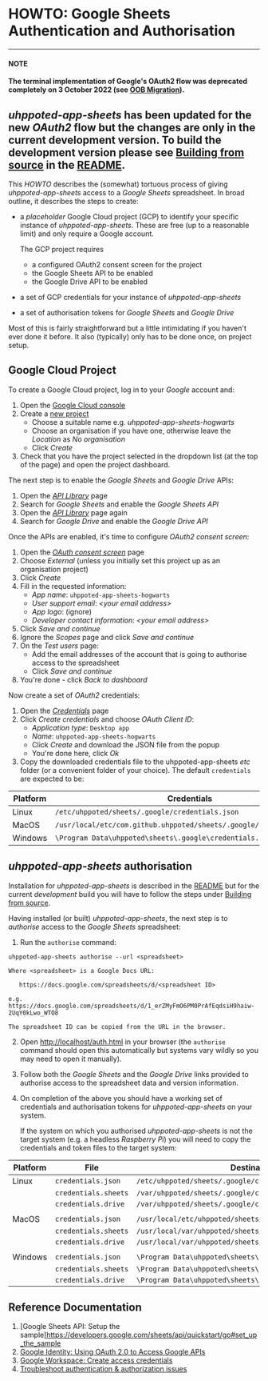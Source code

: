 # HOWTO: Google Sheets Authentication and Authorisation

---
#### NOTE

**The terminal implementation of Google's OAuth2 flow was deprecated completely on 3 October 2022 (see [OOB Migration](https://developers.google.com/identity/protocols/oauth2/resources/oob-migration)).**


_uhppoted-app-sheets_ has been updated for the new _OAuth2_ flow but the changes are only in the current development version. To build the development version please see [Building from source](https://github.com/uhppoted/uhppoted-app-sheets#building-from-source)
in the [README](https://github.com/uhppoted/uhppoted-app-sheets).
---

This _HOWTO_ describes the (somewhat) tortuous process of giving _uhppoted-app-sheets_ access to a _Google Sheets_ spreadsheet. In broad outline, it describes the steps to create:

- a _placeholder_ Google Cloud project (GCP) to identify your specific instance of _uhppoted-app-sheets_. These are
  free (up to a reasonable limit) and only require a Google account.

  The GCP project requires
   - a configured OAuth2 consent screen for the project
   - the Google Sheets API to be enabled
   - the Google Drive API to be enabled
   
- a set of GCP credentials for your instance of _uhppoted-app-sheets_
- a set of authorisation tokens for _Google Sheets_ and _Google Drive_

Most of this is fairly straightforward but a little intimidating if you haven't ever done it before. It also (typically)
only has to be done once, on project setup.

## Google Cloud Project

To create a Google Cloud project, log in to your _Google_ account and:

1. Open the [Google Cloud console](https://console.cloud.google.com/home)
2. Create a [new project](https://console.cloud.google.com/projectcreate)
   - Choose a suitable name e.g. _uhppoted-app-sheets-hogwarts_
   - Choose an organisation if you have one, otherwise leave the _Location_ as _No organisation_
   - Click _Create_
3. Check that you have the project selected in the dropdown list (at the top of the page) and open 
   the project dashboard.

The next step is to enable the _Google Sheets_ and _Google Drive_ APIs:
1. Open the [_API Library_](https://console.cloud.google.com/apis/library) page
2. Search for _Google Sheets_ and enable the _Google Sheets API_
3. Open the [_API Library_](https://console.cloud.google.com/apis/library) page again
4. Search for _Google Drive_ and enable the _Google Drive API_

Once the APIs are enabled, it's time to configure _OAuth2 consent screen_:
1. Open the [_OAuth consent screen_](https://console.cloud.google.com/apis/credentials/consent) page
2. Choose _External_ (unless you initially set this project up as an organisation project)
3. Click _Create_
4. Fill in the requested information:
    - _App name_: `uhppoted-app-sheets-hogwarts`
    - _User support email_: _\<your email address\>_
    - _App logo_: (ignore)
    - _Developer contact information_: _\<your email address\>_
5. Click _Save and continue_
6. Ignore the _Scopes_ page and click _Save and continue_
7. On the _Test users_ page:
    - Add the email addresses of the account that is going to authorise access to the spreadsheet
    - Click _Save and continue_
8. You're done - click _Back to dashboard_

Now create a set of _OAuth2_ credentials:
1. Open the [_Credentials_](https://console.cloud.google.com/apis/credentials) page
2. Click _Create credentials_ and choose _OAuth Client ID_:
    - _Application type_: `Desktop app`
    - _Name_: `uhppoted-app-sheets-hogwarts`
    - Click _Create_ and download the JSON file from the popup
    - You're done here, click _Ok_
3. Copy the downloaded credentials file to the uhppoted-app-sheets _etc_ folder (or a convenient folder 
   of your choice). The default `credentials` are expected to be:

| Platform | Credentials                                                          |
|----------|----------------------------------------------------------------------|
| Linux    | `/etc/uhppoted/sheets/.google/credentials.json`                      |
| MacOS    | `/usr/local/etc/com.github.uhppoted/sheets/.google/credentials.json` |
| Windows  | `\Program Data\uhppoted\sheets\.google\credentials.json`             |

## _uhppoted-app-sheets_ authorisation

Installation for _uhppoted-app-sheets_ is described in the [README](https://github.com/uhppoted/uhppoted-app-sheets#installation)
but for the current _development_ build you will have to follow the steps under [Building from source](https://github.com/uhppoted/uhppoted-app-sheets#building-from-source).

Having installed (or built) _uhppoted-app-sheets_, the next step is to _authorise_ access to the _Google Sheets_ spreadsheet:

1. Run the `authorise` command:
```
uhppoted-app-sheets authorise --url <spreadsheet>

Where <spreadsheet> is a Google Docs URL:

   https://docs.google.com/spreadsheets/d/<spreadsheet ID>

e.g. https://docs.google.com/spreadsheets/d/1_erZMyFmO6PM0PrAfEqdsiH9haiw-2UqY0kLwo_WTO8

The spreadsheet ID can be copied from the URL in the browser.
```

2. Open [http://localhost/auth.html](http://localhost/auth.html) in your browser (the `authorise` command should open this automatically but systems vary wildly so you may need to open it manually).

3. Follow both the _Google Sheets_ and the _Google Drive_ links provided to authorise access to the spreadsheet data and version information.

4. On completion of the above you should have a working set of credentials and authorisation tokens for _uhppoted-app-sheets_ on your system. 
 
   If the system on which you authorised _uhppoted-app-sheets_ is not the target system (e.g. a headless _Raspberry Pi_) you will need to copy the credentials and token files to the target system:

| Platform | File                 | Destination                                                 |
|----------|----------------------|-------------------------------------------------------------|
| Linux    | `credentials.json`   | `/etc/uhppoted/sheets/.google/credentials.json`             |
|          | `credentials.sheets` | `/var/uhppoted/sheets/.google/credentials.sheets`           |
|          | `credentials.drive`  | `/var/uhppoted/sheets/.google/credentials.drive`            |
|          |                      |                                                             |
| MacOS    | `credentials.json`   | `/usr/local/etc/uhppoted/sheets/.google/credentials.json`   |
|          | `credentials.sheets` | `/usr/local/var/uhppoted/sheets/.google/credentials.sheets` |
|          | `credentials.drive`  | `/usr/local/var/uhppoted/sheets/.google/credentials.drive`  |
|          |                      |                                                             |
| Windows  | `credentials.json`   | `\Program Data\uhppoted\sheets\.google/credentials.json`    |
|          | `credentials.sheets` | `\Program Data\uhppoted\sheets\.google/credentials.sheets`  |
|          | `credentials.drive`  | `\Program Data\uhppoted\sheets\.google/credentials.drive`   |

## Reference Documentation

1. [Google Sheets API: Setup the sample]https://developers.google.com/sheets/api/quickstart/go#set_up_the_sample
2. [Google Identity: Using OAuth 2.0 to Access Google APIs](https://developers.google.com/identity/protocols/oauth2)
3. [Google Workspace: Create access credentials](https://developers.google.com/workspace/guides/create-credentials#desktop-app)
4. [Troubleshoot authentication & authorization issues](https://developers.google.com/sheets/api/troubleshoot-authentication-authorization)
